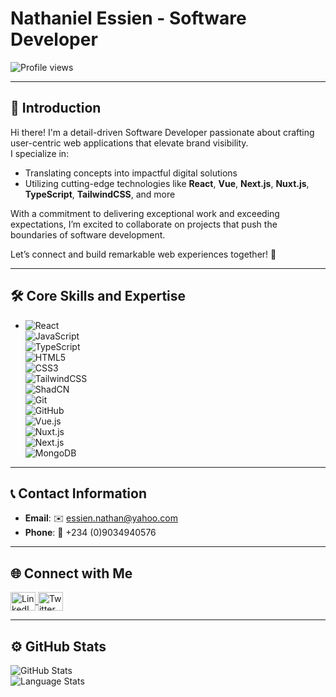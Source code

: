 # Nathaniel Essien - Software Developer  

<p align="left">  
  <img src="https://komarev.com/ghpvc/?username=nathaniyell&label=Profile%20views&color=0e75b6&style=flat" alt="Profile views" />  
</p>

---

## 👋 Introduction  

Hi there! I'm a detail-driven Software Developer passionate about crafting user-centric web applications that elevate brand visibility.  
I specialize in:  
- Translating concepts into impactful digital solutions  
- Utilizing cutting-edge technologies like **React**, **Vue**, **Next.js**, **Nuxt.js**, **TypeScript**, **TailwindCSS**, and more  

With a commitment to delivering exceptional work and exceeding expectations, I’m excited to collaborate on projects that push the boundaries of software development.  

Let’s connect and build remarkable web experiences together! 🚀  

---

## 🛠️ Core Skills and Expertise  

- ![React](https://img.shields.io/badge/react-%2320232a.svg?style=for-the-badge&logo=react&logoColor=%2361DAFB)  
  ![JavaScript](https://img.shields.io/badge/javascript-%23323330.svg?style=for-the-badge&logo=javascript&logoColor=%23F7DF1E)  
  ![TypeScript](https://img.shields.io/badge/typescript-%23007ACC.svg?style=for-the-badge&logo=typescript&logoColor=white)  
  ![HTML5](https://img.shields.io/badge/html5-%23E34F26.svg?style=for-the-badge&logo=html5&logoColor=white)  
  ![CSS3](https://img.shields.io/badge/css3-%231572B6.svg?style=for-the-badge&logo=css3&logoColor=white)  
  ![TailwindCSS](https://img.shields.io/badge/tailwindcss-%2338B2AC.svg?style=for-the-badge&logo=tailwind-css&logoColor=white)  
  ![ShadCN](https://img.shields.io/badge/shadcn-ui-%2320232A.svg?style=for-the-badge&logoColor=white)  
  ![Git](https://img.shields.io/badge/git-%23F05033.svg?style=for-the-badge&logo=git&logoColor=white)  
  ![GitHub](https://img.shields.io/badge/github-%23121011.svg?style=for-the-badge&logo=github&logoColor=white)  
  ![Vue.js](https://img.shields.io/badge/vuejs-%2335495e.svg?style=for-the-badge&logo=vue.js&logoColor=%234FC08D)  
  ![Nuxt.js](https://img.shields.io/badge/nuxtjs-%2300C58E.svg?style=for-the-badge&logo=nuxt.js&logoColor=white)  
  ![Next.js](https://img.shields.io/badge/nextjs-%23000000.svg?style=for-the-badge&logo=next.js&logoColor=white)  
  ![MongoDB](https://img.shields.io/badge/mongodb-%2347A248.svg?style=for-the-badge&logo=mongodb&logoColor=white)  

---

## 📞 Contact Information  

- **Email**: ✉️ [essien.nathan@yahoo.com](mailto:essien.nathan@yahoo.com)  
- **Phone**: 📱 +234 (0)9034940576  

---

## 🌐 Connect with Me  

<p align="left">
  <a href="https://www.linkedin.com/in/thaniyell" target="_blank">  
    <img align="center" src="https://raw.githubusercontent.com/rahuldkjain/github-profile-readme-generator/master/src/images/icons/Social/linked-in-alt.svg" alt="LinkedIn" height="30" width="40" />  
  </a>  
  <a href="https://twitter.com/_kvngNath" target="_blank">  
    <img align="center" src="https://raw.githubusercontent.com/rahuldkjain/github-profile-readme-generator/master/src/images/icons/Social/twitter.svg" alt="Twitter" height="30" width="40" />  
  </a>  
</p>

---

## ⚙️ GitHub Stats  

<p align="left">
<!--   ![Activity Stats](https://github-readme-streak-stats.herokuapp.com/?user=Nathaniyell&theme=tokyonight&showicons=true) -->
  <img align="center" src="https://github-readme-stats.vercel.app/api?username=Nathaniyell&count_private=true&theme=tokyonight&showicons=true" alt="GitHub Stats" /><br />
  <img align="center" src="https://github-readme-stats.vercel.app/api/top-langs/?username=Nathaniyell&langs_count=5&theme=tokyonight" alt="Language Stats" />
</p>
